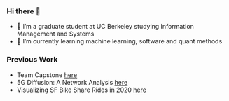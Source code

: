 ### Hi there 👋


- 🔭 I’m a graduate student at UC Berkeley studying Information Management and Systems
- 🌱 I’m currently learning machine learning, software and quant methods 

### Previous Work
- Team Capstone [here](https://gjkls-mims.github.io/capstone-website/)
- 5G Diffusion: A Network Analysis [here](https://kailinkoch.github.io/network-5G/)
- Visualizing SF Bike Share Rides in 2020 [here](https://github.com/kailinkoch/baywheels-project/wiki/Insights-from-baywheels-project)
